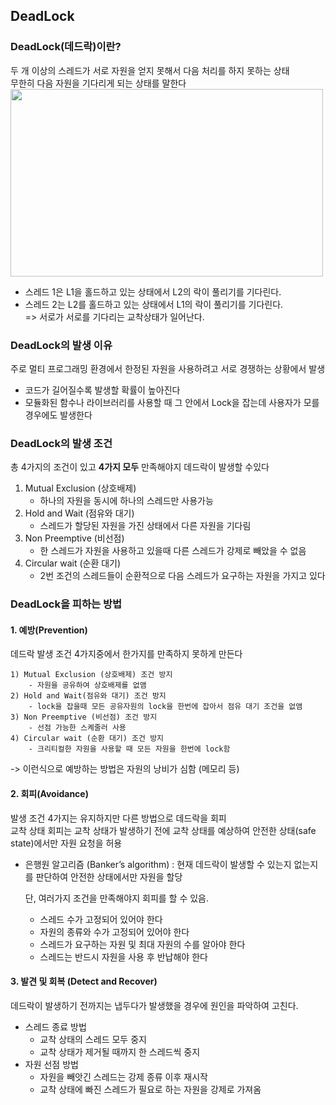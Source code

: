 ## DeadLock

### DeadLock(데드락)이란?

두 개 이상의 스레드가 서로 자원을 얻지 못해서 다음 처리를 하지 못하는 상태<br />
무한히 다음 자원을 기다리게 되는 상태를 말한다<br />
<img src="https://user-images.githubusercontent.com/21211957/208356314-8ba6c56c-d60b-4c95-839f-675f76f9879d.jpeg" width="500" height="300">
- 스레드 1은 L1을 홀드하고 있는 상태에서 L2의 락이 풀리기를 기다린다.
- 스레드 2는 L2를 홀드하고 있는 상태에서 L1의 락이 풀리기를 기다린다.<br />
  => 서로가 서로를 기다리는 교착상태가 일어난다.

### DeadLock의 발생 이유

주로 멀티 프로그래밍 환경에서 한정된 자원을 사용하려고 서로 경쟁하는 상황에서 발생

- 코드가 길어질수록 발생할 확률이 높아진다
- 모듈화된 함수나 라이브러리를 사용할 때 그 안에서 Lock을 잡는데 사용자가 모를경우에도 발생한다

### DeadLock의 발생 조건

총 4가지의 조건이 있고 **4가지 모두** 만족해야지 데드락이 발생할 수있다

1. Mutual Exclusion (상호배제)
   - 하나의 자원을 동시에 하나의 스레드만 사용가능
2. Hold and Wait (점유와 대기)
   - 스레드가 할당된 자원을 가진 상태에서 다른 자원을 기다림
3. Non Preemptive (비선점)
   - 한 스레드가 자원을 사용하고 있을때 다른 스레드가 강제로 빼았을 수 없음
4. Circular wait (순환 대기)
   - 2번 조건의 스레드들이 순환적으로 다음 스레드가 요구하는 자원을 가지고 있다

### DeadLock을 피하는 방법

#### 1. 예방(Prevention)

데드락 발생 조건 4가지중에서 한가지를 만족하지 못하게 만든다<br />

    1) Mutual Exclusion (상호배제) 조건 방지
        - 자원을 공유하여 상호배제를 없앰
    2) Hold and Wait(점유와 대기) 조건 방지
        - lock을 잡을때 모든 공유자원의 lock을 한번에 잡아서 점유 대기 조건을 없앰
    3) Non Preemptive (비선점) 조건 방지
        - 선점 가능한 스켸줄러 사용
    4) Circular wait (순환 대기) 조건 방지
        - 크리티컬한 자원을 사용할 때 모든 자원을 한번에 lock함

-> 이런식으로 예방하는 방법은 자원의 낭비가 심함 (메모리 등)

#### 2. 회피(Avoidance)

발생 조건 4가지는 유지하지만 다른 방법으로 데드락을 회피<br />
교착 상태 회피는 교착 상태가 발생하기 전에 교착 상태를 예상하여 안전한 상태(safe state)에서만 자원 요청을 허용

- 은행원 알고리즘 (Banker’s algorithm) : 현재 데드락이 발생할 수 있는지 없는지를 판단하여 안전한 상태에서만 자원을 할당<br />

  단, 여러가지 조건을 만족해야지 회피를 할 수 있음.

  - 스레드 수가 고정되어 있어야 한다
  - 자원의 종류와 수가 고정되어 있어야 한다
  - 스레드가 요구하는 자원 및 최대 자원의 수를 알아야 한다
  - 스레드는 반드시 자원을 사용 후 반납해야 한다

#### 3. 발견 및 회복 (Detect and Recover)

데드락이 발생하기 전까지는 냅두다가 발생했을 경우에 원인을 파악하여 고친다.

- 스레드 종료 방법
  - 교착 상태의 스레드 모두 중지
  - 교착 상태가 제거될 때까지 한 스레드씩 중지
- 자원 선점 방법
  - 자원을 빼앗긴 스레드는 강제 종류 이후 재시작
  - 교착 상태에 빠진 스레드가 필요로 하는 자원을 강제로 가져옴
